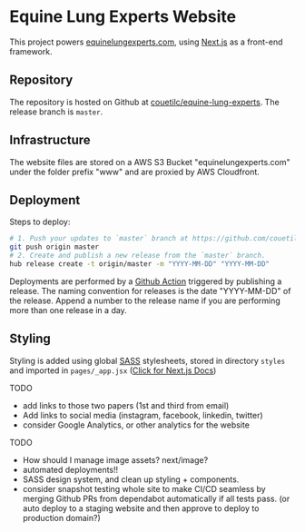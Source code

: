# Equine Lung Experts Website

This project powers [equinelungexperts.com](https://equinelungexperts.com),
using [Next.js](https://nextjs.org) as a front-end framework.

## Repository

The repository is hosted on Github at
[couetilc/equine-lung-experts](https://github.com/couetilc/equine-lung-experts).
The release branch is `master`.

## Infrastructure

The website files are stored on a AWS S3 Bucket "equinelungexperts.com" under
the folder prefix "www" and are proxied by AWS Cloudfront.

## Deployment

Steps to deploy:
```sh
# 1. Push your updates to `master` branch at https://github.com/couetilc/equine-lung-experts
git push origin master
# 2. Create and publish a new release from the `master` branch.
hub release create -t origin/master -m "YYYY-MM-DD" "YYYY-MM-DD"
```

Deployments are performed by a [Github Action](https://docs.github.com/en/actions)
triggered by publishing a release. The naming convention for releases is the
date "YYYY-MM-DD" of the release. Append a number to the release name if you
are performing more than one release in a day.

## Styling

Styling is added using global [SASS](https://sass-lang.com/) stylesheets,
stored in directory `styles` and imported in `pages/_app.jsx`
([Click for Next.js Docs](https://nextjs.org/docs/basic-features/built-in-css-support#adding-a-global-stylesheet))

TODO
- add links to those two papers (1st and third from email)
- Add links to social media (instagram, facebook, linkedin, twitter)
- consider Google Analytics, or other analytics for the website

TODO
- How should I manage image assets? next/image?
- automated deployments!!
- SASS design system, and clean up styling + components.
- consider snapshot testing whole site to make CI/CD seamless by merging Github
  PRs from dependabot automatically if all tests pass. (or auto deploy to a
  staging website and then approve to deploy to production domain?)
